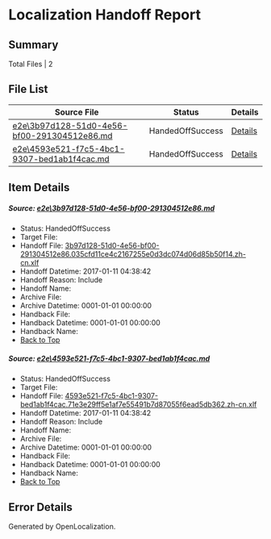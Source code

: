 # <a name='report-top'></a> Localization Handoff Report

## Summary
 Total Files | 2

## File List
 Source File | Status | Details 
 ----------- | ------ | ------- 
 [e2e\3b97d128-51d0-4e56-bf00-291304512e86.md](https://github.com/OpenLocalizationTestOrg/ol-test0/blob/7cbe21df4de9175bb66599ce2f5b083662760310/e2e/3b97d128-51d0-4e56-bf00-291304512e86.md) | HandedOffSuccess | [Details](#a98be6edefcb852bee06c929fa6d26c0c5ea96ec2)
 [e2e\4593e521-f7c5-4bc1-9307-bed1ab1f4cac.md](https://github.com/OpenLocalizationTestOrg/ol-test0/blob/7cbe21df4de9175bb66599ce2f5b083662760310/e2e/4593e521-f7c5-4bc1-9307-bed1ab1f4cac.md) | HandedOffSuccess | [Details](#e4a46cefa1d816eab6af0e083448ebad2af022bc3)

## Item Details
##### <a name='a98be6edefcb852bee06c929fa6d26c0c5ea96ec2'></a> Source: [e2e\3b97d128-51d0-4e56-bf00-291304512e86.md](https://github.com/OpenLocalizationTestOrg/ol-test0/blob/7cbe21df4de9175bb66599ce2f5b083662760310/e2e/3b97d128-51d0-4e56-bf00-291304512e86.md)
* Status: HandedOffSuccess
* Target File: 
* Handoff File: [3b97d128-51d0-4e56-bf00-291304512e86.035cfd11ce4c2167255e0d3dc074d06d85b50f14.zh-cn.xlf](https://github.com/OpenLocalizationTestOrg/ol-test0-handoff/blob/76d48c9ae2a83330b0803809e7f78f730cf0b4bc/ol-handoff/OpenLocalizationTestOrg/ol-test0-zhcn/shujia/ht/3b97d128-51d0-4e56-bf00-291304512e86.035cfd11ce4c2167255e0d3dc074d06d85b50f14.zh-cn.xlf)
* Handoff Datetime: 2017-01-11 04:38:42
* Handoff Reason: Include
* Handoff Name: 
* Archive File: 
* Archive Datetime: 0001-01-01 00:00:00
* Handback File: 
* Handback Datetime: 0001-01-01 00:00:00
* Handback Name: 
* [Back to Top](#report-top)

##### <a name='e4a46cefa1d816eab6af0e083448ebad2af022bc3'></a> Source: [e2e\4593e521-f7c5-4bc1-9307-bed1ab1f4cac.md](https://github.com/OpenLocalizationTestOrg/ol-test0/blob/7cbe21df4de9175bb66599ce2f5b083662760310/e2e/4593e521-f7c5-4bc1-9307-bed1ab1f4cac.md)
* Status: HandedOffSuccess
* Target File: 
* Handoff File: [4593e521-f7c5-4bc1-9307-bed1ab1f4cac.71e3e29ff5e1af7e55491b7d87055f6ead5db362.zh-cn.xlf](https://github.com/OpenLocalizationTestOrg/ol-test0-handoff/blob/76d48c9ae2a83330b0803809e7f78f730cf0b4bc/ol-handoff/OpenLocalizationTestOrg/ol-test0-zhcn/shujia/ht/4593e521-f7c5-4bc1-9307-bed1ab1f4cac.71e3e29ff5e1af7e55491b7d87055f6ead5db362.zh-cn.xlf)
* Handoff Datetime: 2017-01-11 04:38:42
* Handoff Reason: Include
* Handoff Name: 
* Archive File: 
* Archive Datetime: 0001-01-01 00:00:00
* Handback File: 
* Handback Datetime: 0001-01-01 00:00:00
* Handback Name: 
* [Back to Top](#report-top)


## Error Details

Generated by OpenLocalization.
